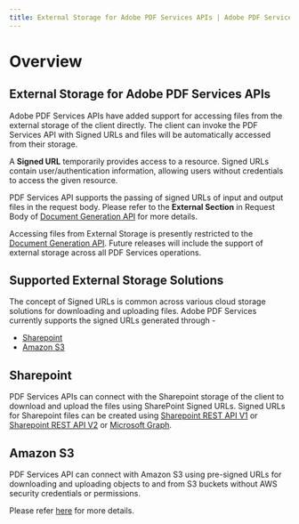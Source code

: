 ```yaml
---
title: External Storage for Adobe PDF Services APIs | Adobe PDF Services
---
```

# Overview

## **External Storage for Adobe PDF Services APIs**

Adobe PDF Services APIs have added support for accessing files from the external storage of the client directly. The client can invoke the PDF Services API with Signed URLs and files will be automatically accessed from their storage.

A **Signed URL** temporarily provides access to a resource. Signed URLs contain user/authentication information, allowing users without credentials to access the given resource.

PDF Services API supports the passing of signed URLs of input and output files in the request body. Please refer to the **External Section** in Request Body of [Document Generation API](http://developer-stage.adobe.com/document-services/docs/apis/#tag/Document-Generation) for more details.

<InlineAlert slots="text"/>

Accessing files from External Storage is presently restricted to the [Document Generation API](http://developer-stage.adobe.com/document-services/docs/apis/#tag/Document-Generation). Future releases will include the support of external storage across all PDF Services operations.

## Supported External Storage Solutions

The concept of Signed URLs is common across various cloud storage solutions for downloading and uploading files. Adobe PDF Services currently supports the signed URLs generated through -
- <a href="http://developer-stage.adobe.com/document-services/docs/overview/pdf-services-api/howtos/pdf-external-storage-sol/#sharepoint" target="_self">Sharepoint</a>
- <a href="http://developer-stage.adobe.com/document-services/docs/overview/pdf-services-api/howtos/pdf-external-storage-sol/#amazon-s3" target="_self">Amazon S3</a>


## Sharepoint

PDF Services APIs can connect with the Sharepoint storage of the client to download and upload the files using SharePoint Signed URLs. Signed URLs for Sharepoint files can be created using [Sharepoint REST API V1](https://learn.microsoft.com/en-us/sharepoint/dev/sp-add-ins/get-to-know-the-sharepoint-rest-service?tabs=csom) or [Sharepoint REST API V2](https://learn.microsoft.com/en-us/sharepoint/dev/apis/sharepoint-rest-graph) or [Microsoft Graph](https://learn.microsoft.com/en-us/graph/overview).

## Amazon S3

PDF Services API can connect with Amazon S3 using pre-signed URLs for downloading and uploading objects to and from S3 buckets without AWS security credentials or permissions.

Please refer [here](https://docs.aws.amazon.com/AmazonS3/latest/userguide/using-presigned-url.html) for more details.




